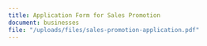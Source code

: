 ```yaml
---
title: Application Form for Sales Promotion
document: businesses
file: "/uploads/files/sales-promotion-application.pdf"
---
```


